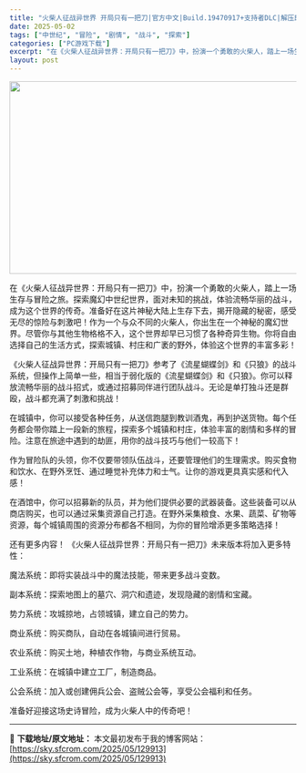 ```yaml
---
title: "火柴人征战异世界 开局只有一把刀|官方中文|Build.19470917+支持者DLC|解压即撸|"
date: 2025-05-02
tags: ["中世纪", "冒险", "剧情", "战斗", "探索"]
categories: ["PC游戏下载"]
excerpt: "在《火柴人征战异世界：开局只有一把刀》中，扮演一个勇敢的火柴人，踏上一场生存与冒险之旅。探索魔幻中世纪世界，面对未知的挑战，体验流畅华丽的战斗，成为这个世界的传奇。准备好在这片神秘大陆上生存下去，揭开隐藏的秘密，感受无尽的惊险与刺激吧！作为一个与众不同的火柴人，你出生在一个神秘的魔幻世界。尽管你与其&hellip;"
layout: post
---
```


<img class="aligncenter size-full wp-image-129904" src="https://sky.sfcrom.com/wp-content/uploads/2025/05/2025050207433750.webp" alt="" width="600" height="338" />

在《火柴人征战异世界：开局只有一把刀》中，扮演一个勇敢的火柴人，踏上一场生存与冒险之旅。探索魔幻中世纪世界，面对未知的挑战，体验流畅华丽的战斗，成为这个世界的传奇。准备好在这片神秘大陆上生存下去，揭开隐藏的秘密，感受无尽的惊险与刺激吧！作为一个与众不同的火柴人，你出生在一个神秘的魔幻世界。尽管你与其他生物格格不入，这个世界却早已习惯了各种奇异生物。你将自由选择自己的生活方式，探索城镇、村庄和广袤的野外，体验这个世界的丰富多彩！

《火柴人征战异世界：开局只有一把刀》参考了《流星蝴蝶剑》和《只狼》的战斗系统，但操作上简单一些，相当于弱化版的《流星蝴蝶剑》和《只狼》。你可以释放流畅华丽的战斗招式，或通过招募同伴进行团队战斗。无论是单打独斗还是群殴，战斗都充满了刺激和挑战！

在城镇中，你可以接受各种任务，从送信跑腿到教训酒鬼，再到护送货物。每个任务都会带你踏上一段新的旅程，探索多个城镇和村庄，体验丰富的剧情和多样的冒险。注意在旅途中遇到的劫匪，用你的战斗技巧与他们一较高下！

作为冒险队的头领，你不仅要带领队伍战斗，还要管理他们的生理需求。购买食物和饮水、在野外烹饪、通过睡觉补充体力和士气。让你的游戏更具真实感和代入感！

在酒馆中，你可以招募新的队员，并为他们提供必要的武器装备。这些装备可以从商店购买，也可以通过采集资源自己打造。在野外采集粮食、水果、蔬菜、矿物等资源，每个城镇周围的资源分布都各不相同，为你的冒险增添更多策略选择！

还有更多内容！
《火柴人征战异世界：开局只有一把刀》未来版本将加入更多特性：

魔法系统：即将实装战斗中的魔法技能，带来更多战斗变数。

副本系统：探索地图上的墓穴、洞穴和遗迹，发现隐藏的剧情和宝藏。

势力系统：攻城掠地，占领城镇，建立自己的势力。

商业系统：购买商队，自动在各城镇间进行贸易。

农业系统：购买土地，种植农作物，与商业系统互动。

工业系统：在城镇中建立工厂，制造商品。

公会系统：加入或创建佣兵公会、盗贼公会等，享受公会福利和任务。

准备好迎接这场史诗冒险，成为火柴人中的传奇吧！

---
📖 **下载地址/原文地址：** 本文最初发布于我的博客网站：[https://sky.sfcrom.com/2025/05/129913](https://sky.sfcrom.com/2025/05/129913)
